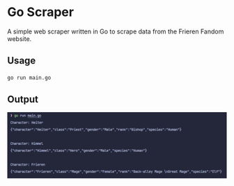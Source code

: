 # Go Scraper
A simple web scraper written in Go to scrape data from the Frieren Fandom website.

## Usage

```bash
go run main.go
```

## Output

![Output showing the scraped data](assets/output.png)
